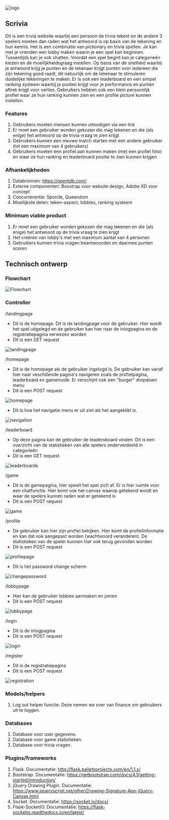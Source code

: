 ![logo](https://i.imgur.com/m3u8yTy.png)

## Scrivia 

Dit is een trivia website waarbij een persoon de trivia tekent en de andere 3 spelers moeten dan raden wat het antwoord is op basis van de tekening en hun kennis. Het is een combinatie van pictionary en trivia spellen. Je kan met je vrienden een lobby maken waarin je een spel kan beginnen. Tussentijds kan je ook chatten. Voordat een spel begint kan je categorieën kiezen en de moeilijkheidsgraag instellen. Op basis van de snelheid waarbij je antwoord krijg je punten en de tekenaar krijgt punten voor iedereen die zijn tekening goed raadt, dit natuurlijk om de tekenaar te stimuleren duidelijke tekeningen te maken. Er is ook een leaderboard en een simpel ranking systeem waarbij je punten krijgt voor je performance en punten aftrek krijgt voor verlies. Gebruikers hebben ook een klein persoonlijk profiel waar ze hun ranking kunnen zien en een profile picture kunnen instellen. 

### Features 

1. Gebruikers moeten mensen kunnen uitnodigen via een link
2. Er moet een gebruiker worden gekozen die mag tekenen en die (als enige) het antwoord op de trivia vraag te zien krijgt
3. Gebruikers kunnen een nieuwe match starten met een andere gebruiker (tot een maximum van 4 gebruikers)
4. Gebruikers moeten een profiel aan kunnen maken (met een profiel foto) en waar ze hun ranking en leaderboard positie te zien kunnen krijgen

### Afhankelijkheden  

1. Databronnen: https://opentdb.com/
2. Externe componenten: Boostrap voor website design, Adobe XD voor concept
3. Concurrerentie: Sporcle, Queendom
4. Moeilijkste delen: teken-aspect, lobbies, ranking systeem

### Minimum viable product

1. Er moet een gebruiker worden gekozen die mag tekenen en die (als enige) het antwoord op de trivia vraag te zien krijgt
2. Het creëren van lobby's met een maximum aantal van 4 personen
3. Gebruikers kunnen trivia vragen beantwoorden en daarmee punten scoren

## Technisch ontwerp

### Flowchart
![Flowchart](https://i.ibb.co/FnffKBb/Wireframe-Flowchart.png)

### Controller

/landingpage
* Dit is de homepage. Dit is de landingpage voor de gebruiker. Hier wordt het spel uitgelegd en de gebruiker kan hier naar de inlogpagina en de registratiepagina verwezen worden
* Dit is een GET request

![landingpage](https://i.ibb.co/R0p3SFB/Home-page-1.png)

/homepage
* Dit is de homepage als de gebruiker ingelogd is. De gebruiker kan vanaf hier naar veschillende pagina's navigeren zoals de profielpagina, leaderboard en gamemode. Er verschijnt ook een "burger" dropdown menu
* Dit is een POST request

![homepage](https://i.ibb.co/YkWfVdb/Home-page-logged-in.png)
* Dit is hoe het navigatie menu er uit ziet als het aangeklikt is.

![navigation](https://i.ibb.co/t4HSqB4/Nav-system.png)

/leaderboard
* Op deze pagina kan de gebruiker de leadersboard vinden. Dit is een overzicht van de statistieken van alle spelers onderverdeeld in categorieën
* Dit is een GET request.

![leaderboards](https://i.ibb.co/GxgF5z8/Leaderboard-Page.png)

/game
* Dit is de gamepagina, hier speelt het spel zich af. Er is hier ruimte voor een chatfunctie. Hier komt ook het canvas waarop getekend wordt en waar de spelers kunnen raden wat er getekend is
* Dit is een POST request

![game](https://i.ibb.co/DzqmkxQ/Game-page-1.png)

/profile
* De gebruiker kan hier zijn profiel bekijken. Hier komt de profielinformatie en kan dat ook aangepast worden (wachtwoord veranderen). De statistieken van de speler kunnen hier ook terug gevonden worden
* Dit is een POST request

![profilepage](https://i.ibb.co/n6wsVtt/Profile-Page.png)
* Dit is het password change scherm

![changepassword](https://i.ibb.co/1qPMpjK/Change-Password.png)

/lobbypage
* Hier kan de gebruiker lobbies aanmaken en joinen
* Dit is een POST request

![lobbypage](https://i.ibb.co/Rpq88hB/Game-page-1.png)

/login
* Dit is de inlogpagina
* Dit is een POST request

![login](https://i.ibb.co/syqVdQp/Login-page.png)

/register
* Dit is de registratiepagina
* Dit is een POST request

![registration](https://i.ibb.co/FswX08c/Register-Page-1.png)

### Models/helpers

1. Log out helper functie. Deze nemen we over van finance om gebruikers uit te loggen.

### Databases

1. Database voor user gegevens.
2. Database voor game statistieken.
3. Database voor trivia vragen.

### Plugins/frameworks

1. Flask. Documentatie: http://flask.palletsprojects.com/en/1.1.x/
2. Bootstrap. Documentatie:
https://getbootstrap.com/docs/4.1/getting-started/introduction/
3. jQuery Drawing Plugin. Documentatie: https://www.jqueryscript.net/other/Drawing-Signature-App-jQuery-Canvas.html
4. Socket. Documentatie: 
https://socket.io/docs/
5. Flask-SocketIO. Documentatie: https://flask-socketio.readthedocs.io/en/latest/






















